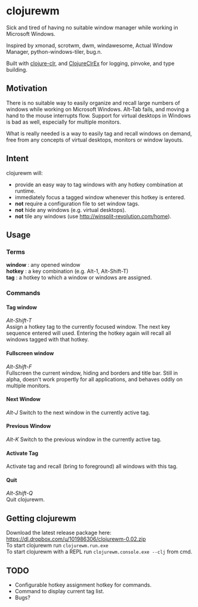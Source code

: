 # clojurewm

Sick and tired of having no suitable window manager while working in Microsoft
Windows.

Inspired by xmonad, scrotwm, dwm, windawesome, Actual Window Manager,
python-windows-tiler, bug.n.

Built with [clojure-clr](https://github.com/clojure/clojure-clr), and 
[ClojureClrEx](https://github.com/kocubinski/ClojureClrEx) for logging, pinvoke,
and type building.

## Motivation
There is no suitable way to easily organize and recall large numbers of windows
while working on Microsoft Windows. Alt-Tab fails, and moving a hand to the
mouse interrupts flow.  Support for virtual desktops in Windows is bad as well,
especially for multiple monitors.

What is really needed is a way to easily tag and recall windows on demand, free
from any concepts of virtual desktops, monitors or window layouts.

## Intent
clojurewm will:
* provide an easy way to tag windows with any hotkey combination at runtime.
* immediately focus a tagged window whenever this hotkey is entered.
* **not** require a configuration file to set window tags.
* **not** hide any windows (e.g. virtual desktops).
* **not** tile any windows (use http://winsplit-revolution.com/home).

## Usage
### Terms
**window** : any opened window  
**hotkey** : a key combination (e.g. Alt-1, Alt-Shift-T)  
**tag** : a hotkey to which a window or windows are assigned.

### Commands
#### Tag window
*Alt-Shift-T*  
Assign a hotkey tag to the currently focused window. The next key sequence
entered will used.  Entering the hotkey again will recall all windows tagged
with that hotkey.
    
#### Fullscreen window  
*Alt-Shift-F*  
Fullscreen the current window, hiding and borders and title bar. Still in alpha,
doesn't work propertly for all applications, and behaves oddly on multiple
monitors.

#### Next Window
*Alt-J*
Switch to the next window in the currently active tag.

#### Previous Window
*Alt-K*
Switch to the previous window in the currently active tag.

#### Activate Tag
*<user defined>*
Activate tag and recall (bring to foreground) all windows with this tag. 

#### Quit
*Alt-Shift-Q*  
Quit clojurewm.

## Getting clojurewm
Download the latest release package here: https://dl.dropbox.com/u/101986306/clojurewm-0.02.zip  
To start clojurewm run `clojurewm.run.exe`  
To start clojurewm with a REPL run `clojurewm.console.exe --clj` from cmd.

## TODO
* Configurable hotkey assignment hotkey for commands.
* Command to display current tag list.
* Bugs?
